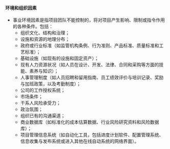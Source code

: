 #### 环境和组织因素

- 事业环境因素是指项目团队不能控制的，将对项目产生影响、限制或指令作用的各种条件。包括：
  - 组织文化、结构和治理；
  - 设施和资源的地理分布；
  - 政府或行业标准（如监管机构条例、行为准则、产品标准、质量标准和工艺标准）；
  - 基础设施（如现有的设施和固定资产）；
  - 现有人力资源状况（如人员在设计、开发、法律、合同和采购等方面的技能、素养与知识）；
  - 人事管理制度（如人员招聘和留用指南、员工绩效评价与培训记录、奖励与加班政策，以及考勤制度）；
  - 公司的工作授权系统；
  - 市场条件；
  - 干系人风险承受力；
  - 政治氛围；
  - 组织已有的沟通渠道；
  - 商业数据库（如标准化的成本估算数据、行业风险研究资料和风险数据库）；
  - 项目管理信息系统（如自动化工具，包括进度计划软件、配置管理系统、信息收集与发布系统或进入其他在线自动系统的网络界面）。